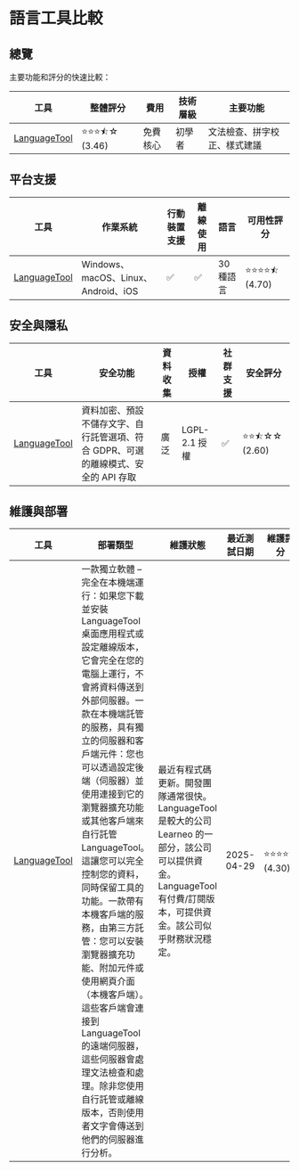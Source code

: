 # 語言工具比較
## 總覽
主要功能和評分的快速比較：

| 工具 | 整體評分 | 費用 | 技術層級 | 主要功能 |
|------|----------------|------|-----------------|--------------|
| [LanguageTool](https://languagetool.org/) | ⭐⭐⭐⯪☆ (3.46) | 免費核心 | 初學者 | 文法檢查、拼字校正、樣式建議 |

## 平台支援
| 工具 | 作業系統 | 行動裝置支援 | 離線使用 | 語言 | 可用性評分 |
|------|------------------|----------------|--------------|-----------|------------------|
| [LanguageTool](https://languagetool.org/) | Windows、macOS、Linux、Android、iOS | ✅ | ✅ | 30 種語言 | ⭐⭐⭐⭐⯪ (4.70) |

## 安全與隱私
| 工具 | 安全功能 | 資料收集 | 授權 | 社群支援 | 安全評分 |
|------|-------------------|-----------------|----------|------------------|----------------|
| [LanguageTool](https://languagetool.org/) | 資料加密、預設不儲存文字、自行託管選項、符合 GDPR、可選的離線模式、安全的 API 存取 | 廣泛 | LGPL-2.1 授權 | ✅ | ⭐⭐⯪☆☆ (2.60) |

## 維護與部署
| 工具 | 部署類型 | 維護狀態 | 最近測試日期 | 維護評分 |
|------|----------------|-------------------|-------------|-------------------|
| [LanguageTool](https://languagetool.org/) | 一款獨立軟體 – 完全在本機端運行：如果您下載並安裝 LanguageTool 桌面應用程式或設定離線版本，它會完全在您的電腦上運行，不會將資料傳送到外部伺服器。一款在本機端託管的服務，具有獨立的伺服器和客戶端元件：您也可以透過設定後端（伺服器）並使用連接到它的瀏覽器擴充功能或其他客戶端來自行託管 LanguageTool。這讓您可以完全控制您的資料，同時保留工具的功能。一款帶有本機客戶端的服務，由第三方託管：您可以安裝瀏覽器擴充功能、附加元件或使用網頁介面（本機客戶端）。這些客戶端會連接到 LanguageTool 的遠端伺服器，這些伺服器會處理文法檢查和處理。除非您使用自行託管或離線版本，否則使用者文字會傳送到他們的伺服器進行分析。 | 最近有程式碼更新。開發團隊通常很快。LanguageTool 是較大的公司 Learneo 的一部分，該公司可以提供資金。LanguageTool 有付費/訂閱版本，可提供資金。該公司似乎財務狀況穩定。 | 2025-04-29 | ⭐⭐⭐⭐⯪ (4.30) |